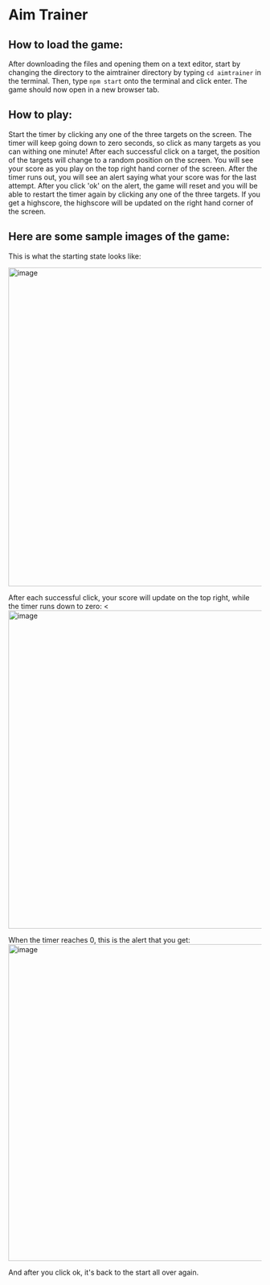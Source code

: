 # **Aim Trainer**

## **How to load the game:**

After downloading the files and opening them on a text editor, start by changing the directory to the aimtrainer directory by typing `cd aimtrainer` in the terminal. Then, type `npm start` onto the terminal and click enter. The game should now open in a new browser tab. 

## **How to play:**

Start the timer by clicking any one of the three targets on the screen. The timer will keep going down to zero seconds, so click as many targets as you can withing one minute! After each successful click on a target, the position of the targets will change to a random position on the screen. You will see your score as you play on the top right hand corner of the screen. After the timer runs out, you will see an alert saying what your score was for the last attempt. After you click 'ok' on the alert, the game will reset and you will be able to restart the timer again by clicking any one of the three targets. If you get a highscore, the highscore will be updated on the right hand corner of the screen. 

## **Here are some sample images of the game:**

This is what the starting state looks like:

<img width="633" alt="image" src="https://user-images.githubusercontent.com/45811245/180580620-338bc362-b849-49fa-b8ed-f5fdb36b3b35.png">


After each successful click, your score will update on the top right, while the timer runs down to zero:
<<img width="632" alt="image" src="https://user-images.githubusercontent.com/45811245/180580667-7bcb3516-c148-4ed8-8196-698a0f442648.png">


When the timer reaches 0, this is the alert that you get:
<img width="629" alt="image" src="https://user-images.githubusercontent.com/45811245/180580697-b51dba86-a8c5-47aa-aa51-9633d49be10c.png">


And after you click ok, it's back to the start all over again. 
